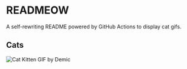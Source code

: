 # READMEOW

A self-rewriting README powered by GitHub Actions to display cat gifs.

## Cats

![Cat Kitten GIF by Demic](https://media4.giphy.com/media/3oriO0OEd9QIDdllqo/200.gif?cid=9acd02dapzg4r65lfrh2frdlbwgz16wx5ymytr9yvwfe3wks&ep=v1_gifs_search&rid=200.gif&ct=g)
